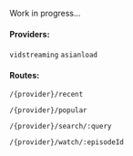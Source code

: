 Work in progress...

#### Providers:

`vidstreaming` `asianload`

#### Routes:

`/{provider}/recent`

`/{provider}/popular`

`/{provider}/search/:query`

`/{provider}/watch/:episodeId`